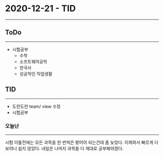 # 2020-12-21 - TID
---

## ToDo
---
- 시험공부
    - 수학
    - 소프트웨어공학
    - 한국사
    - 성공적인 직업생활
## TID
---
- 도란도란 team/ view 수정
- 시험공부
### 오늘난
---
시험 이틀전에는 모든 과목을 한 번씩은 봤어야 되는건데 좀 늦었다. 이제와서 빠르게 다 보려니 쉽지 않았다. 내일은 나머지 과목들 다 제대로 공부해야겠다.